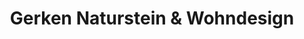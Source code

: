 ---
title: "Gerken Naturstein & Wohndesign"
url: /bad-zwischenahn/gerken-naturstein-und-wohndesign/
shop: Möbel
---